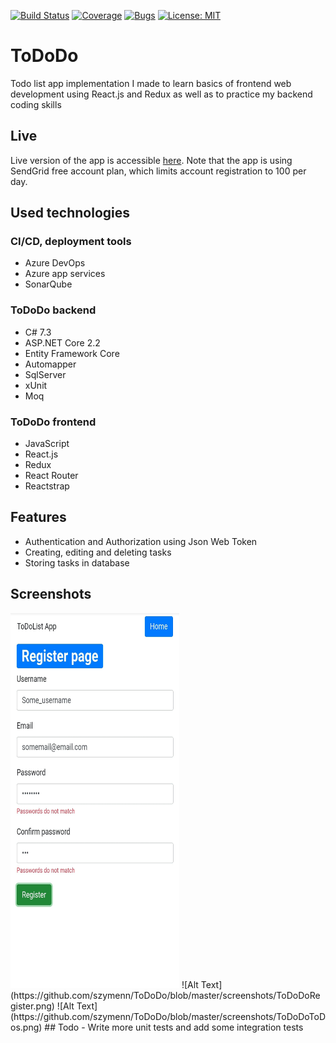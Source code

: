 [![Build Status](https://dev.azure.com/zalewsks7/ToDo/_apis/build/status/szymenn.ToDoDo?branchName=master)](https://dev.azure.com/zalewsks7/ToDo/_build/latest?definitionId=3&branchName=master)
[![Coverage](http://mysonas.eastus.azurecontainer.io:9000/api/project_badges/measure?project=ToDoDo&metric=coverage)](http://mysonas.eastus.azurecontainer.io:9000/dashboard?id=ToDoDo)
[![Bugs](http://mysonas.eastus.azurecontainer.io:9000/api/project_badges/measure?project=ToDoDo&metric=bugs)](http://mysonas.eastus.azurecontainer.io:9000/dashboard?id=ToDoDo)
[![License: MIT](https://img.shields.io/badge/License-MIT-yellow.svg)](https://opensource.org/licenses/MIT)
# ToDoDo
Todo list app implementation I made to learn basics of frontend web development using React.js and Redux as well as to practice my backend coding skills 
## Live
Live version of the app is accessible [here](https://tododoapp.azurewebsites.net/). Note that the app is using SendGrid free account plan, which limits account registration to 100 per day. 
## Used technologies
### CI/CD, deployment tools 
- Azure DevOps
- Azure app services
- SonarQube
### ToDoDo backend
- C# 7.3
- ASP.NET Core 2.2 
- Entity Framework Core
- Automapper
- SqlServer
- xUnit
- Moq
### ToDoDo frontend
- JavaScript
- React.js 
- Redux
- React Router
- Reactstrap
## Features
- Authentication and Authorization using Json Web Token
- Creating, editing and deleting tasks
- Storing tasks in database
## Screenshots
<img src="https://github.com/szymenn/ToDoDo/blob/master/screenshots/ToDoDoRegister.png" width="270" height="600" />
![Alt Text](https://github.com/szymenn/ToDoDo/blob/master/screenshots/ToDoDoRegister.png)
![Alt Text](https://github.com/szymenn/ToDoDo/blob/master/screenshots/ToDoDoToDos.png)
## Todo
- Write more unit tests and add some integration tests
